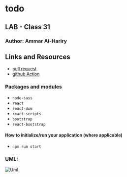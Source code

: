# todo

## LAB - Class 31

### Author: Ammar Al-Hariry

## Links and Resources
- [pull request]()
- [github Action]()

### Packages and modules
- ``node-sass``
- ``react``
- ``react-dom``
- ``react-scripts``
- ``bootstrap``
- ``react-bootstrap``


#### How to initialize/run your application (where applicable)
- ``npm run start``


### UML:
![Uml ](https://i.ibb.co/BNHq0S6/react-uml.png)

